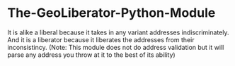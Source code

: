 # The-GeoLiberator-Python-Module
It is alike a liberal because it takes in any variant addresses indiscriminately.
And it is a liberator because it liberates the addresses from their inconsistincy.
(Note: This module does not do address validation but it will parse any address you throw at it to the best of its ability)
